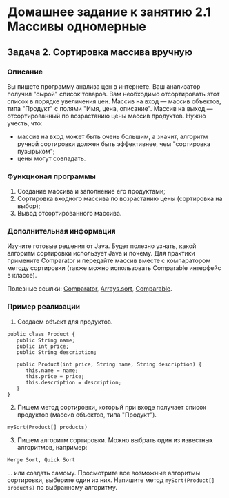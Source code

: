 # Домашнее задание к занятию 2.1 Массивы одномерные
## Задача 2. Сортировка массива вручную

### Описание
Вы пишете программу анализа цен в интернете. Ваш анализатор получил "сырой" список товаров. Вам необходимо отсортировать этот список в порядке увеличения цен. Массив на вход — массив объектов, типа "Продукт" с полями "Имя, цена, описание". Массив на выход — отсортированный по возрастанию цены массив продуктов. Нужно учесть, что: 
* массив на вход может быть очень большим, а значит, алгоритм ручной сортировки должен быть эффективнее, чем "сортировка пузырьком";
* цены могут совпадать.

### Функционал программы
1. Создание массива и заполнение его продуктами;
2. Сортировка входного массива по возрастанию цены (сортировка на выбор);
2. Вывод отсортированного массива.

### Дополнительная информация 
Изучите  готовые решения от Java. Будет полезно узнать, какой алгоритм сортировки использует Java и почему. Для практики примените Comparator и передайте массив вместе с компаратором методу сортировки (также можно использовать Comparable интерфейс в классе).

Полезные ссылки:
	[Comparator](https://docs.oracle.com/javase/8/docs/api/java/util/Comparator.html),
	[Arrays.sort](https://docs.oracle.com/javase/8/docs/api/java/util/Arrays.html#sort%28T%5B%5D,%20java.util.Comparator%29),
	[Comparable](https://docs.oracle.com/javase/8/docs/api/java/lang/Comparable.html).

### Пример реализации
1. Создаем объект для продуктов. 
 ```
public class Product {
    public String name;
    public int price;
    public String description;

    public Product(int price, String name, String description) {
       this.name = name;
       this.price = price;
       this.description = description;
    }
 }
 ```
2. Пишем метод сортировки, который при входе получает список продуктов (массив объектов, типа "Продукт").
```
mySort(Product[] products)
```
3. Пишем алгоритм сортировки. Можно выбрать один из известных алгоритмов, например:

``` Merge Sort, Quick Sort ```

... или создать самому.
Просмотрите все возможные алгоритмы сортировки, выберите один из них. 
Напишите метод ```mySort(Product[] products)``` по выбранному алгоритму.
